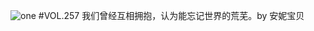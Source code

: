 ![one](http://image.wufazhuce.com/FkKPZw63tp5WkfztY32xK5bAGq3i)
#VOL.257
我们曾经互相拥抱，认为能忘记世界的荒芜。by 安妮宝贝